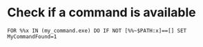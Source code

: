 # Check if a command is available


```batch
FOR %%x IN (my_command.exe) DO IF NOT [%%~$PATH:x]==[] SET MyCommandFound=1
```

